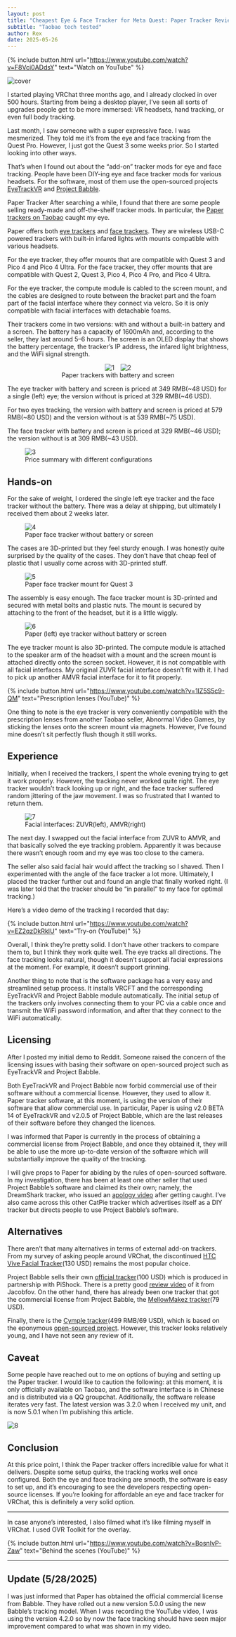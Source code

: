 ```yaml
---
layout: post
title: "Cheapest Eye & Face Tracker for Meta Quest: Paper Tracker Review"
subtitle: "Taobao tech tested"
author: Rex
date: 2025-05-26
---
```


{% include button.html url="https://www.youtube.com/watch?v=F8Vci0ADdsY" text="Watch on YouTube" %}

![cover](cover.png)

I started playing VRChat three months ago, and I already clocked in over 500 hours. Starting from being a desktop player, I’ve seen all sorts of upgrades people get to be more immersed: VR headsets, hand tracking, or even full body tracking.

Last month, I saw someone with a super expressive face. I was mesmerized. They told me it’s from the eye and face tracking from the Quest Pro. However, I just got the Quest 3 some weeks prior. So I started looking into other ways.

That’s when I found out about the “add-on” tracker mods for eye and face tracking. People have been DIY-ing eye and face tracker mods for various headsets. For the software, most of them use the open-sourced projects [EyeTrackVR](https://github.com/EyeTrackVR/EyeTrackVR) and [Project Babble](https://github.com/Project-Babble/ProjectBabble).

Paper Tracker
After searching a while, I found that there are some people selling ready-made and off-the-shelf tracker mods. In particular, the [Paper trackers on Taobao](https://m.tb.cn/h.6GHozwK1H8GOUU3) caught my eye.

Paper offers both [eye trackers](https://e.tb.cn/h.6uQJG3Hi0iRwWuQ) and [face trackers](https://e.tb.cn/h.6use6bqt0G42m8A). They are wireless USB-C powered trackers with built-in infared lights with mounts compatible with various headsets.

For the eye tracker, they offer mounts that are compatible with Quest 3 and Pico 4 and Pico 4 Ultra. For the face tracker, they offer mounts that are compatible with Quest 2, Quest 3, Pico 4, Pico 4 Pro, and Pico 4 Ultra.

For the eye tracker, the compute module is cabled to the screen mount, and the cables are designed to route between the bracket part and the foam part of the facial interface where they connect via velcro. So it is only compatible with facial interfaces with detachable foams.

Their trackers come in two versions: with and without a built-in battery and a screen. The battery has a capacity of 1600mAh and, according to the seller, they last around 5–6 hours. The screen is an OLED display that shows the battery percentage, the tracker’s IP address, the infared light brightness, and the WiFi signal strength.

<figure style="display: flex; flex-direction: column; align-items: center;">
  <div style="display: flex; gap: 1em;">
    <img src="1.png" alt="1" style="max-width: 48%;">
    <img src="2.png" alt="2" style="max-width: 48%;">
  </div>
  <figcaption style="text-align: center;">
    Paper trackers with battery and screen
  </figcaption>
</figure>

The eye tracker with battery and screen is priced at 349 RMB(~48 USD) for a single (left) eye; the version without is priced at 329 RMB(~46 USD).

For two eyes tracking, the version with battery and screen is priced at 579 RMB(~80 USD) and the version without is at 539 RMB(~75 USD).

The face tracker with battery and screen is priced at 329 RMB(~46 USD); the version without is at 309 RMB(~43 USD).

<figure>
  <img src="3.png" alt="3">
  <figcaption>Price summary with different configurations</figcaption>
</figure>

## Hands-on

For the sake of weight, I ordered the single left eye tracker and the face tracker without the battery. There was a delay at shipping, but ultimately I received them about 2 weeks later.

<figure>
  <img src="4.png" alt="4">
  <figcaption>Paper face tracker without battery or screen</figcaption>
</figure>

The cases are 3D-printed but they feel sturdy enough. I was honestly quite surprised by the quality of the cases. They don’t have that cheap feel of plastic that I usually come across with 3D-printed stuff.

<figure>
  <img src="5.png" alt="5">
  <figcaption>Paper face tracker mount for Quest 3</figcaption>
</figure>

The assembly is easy enough. The face tracker mount is 3D-printed and secured with metal bolts and plastic nuts. The mount is secured by attaching to the front of the headset, but it is a little wiggly.

<figure>
  <img src="6.png" alt="6">
  <figcaption>Paper (left) eye tracker without battery or screen</figcaption>
</figure>

The eye tracker mount is also 3D-printed. The compute module is attached to the speaker arm of the headset with a mount and the screen mount is attached directly onto the screen socket. However, it is not compatible with all facial interfaces. My original ZUVR facial interface doesn’t fit with it. I had to pick up another AMVR facial interface for it to fit properly.

{% include button.html url="https://www.youtube.com/watch?v=1IZ5S5c9-QM" text="Prescription lenses (YouTube)" %}

One thing to note is the eye tracker is very conveniently compatible with the prescription lenses from another Taobao seller, Abnormal Video Games, by sticking the lenses onto the screen mount via magnets. However, I’ve found mine doesn’t sit perfectly flush though it still works.

## Experience

Initially, when I received the trackers, I spent the whole evening trying to get it work properly. However, the tracking never worked quite right. The eye tracker wouldn’t track looking up or right, and the face tracker suffered random jittering of the jaw movement. I was so frustrated that I wanted to return them.

<figure>
  <img src="7.png" alt="7">
  <figcaption>Facial interfaces: ZUVR(left), AMVR(right)</figcaption>
</figure>

The next day. I swapped out the facial interface from ZUVR to AMVR, and that basically solved the eye tracking problem. Apparently it was because there wasn’t enough room and my eye was too close to the camera.

The seller also said facial hair would affect the tracking so I shaved. Then I experimented with the angle of the face tracker a lot more. Ultimately, I placed the tracker further out and found an angle that finally worked right. (I was later told that the tracker should be “in parallel” to my face for optimal tracking.)

Here’s a video demo of the tracking I recorded that day:

{% include button.html url="https://www.youtube.com/watch?v=EZ2qzDkRkIU" text="Try-on (YouTube)" %}

Overall, I think they’re pretty solid. I don’t have other trackers to compare them to, but I think they work quite well. The eye tracks all directions. The face tracking looks natural, though it doesn’t support all facial expressions at the moment. For example, it doesn’t support grinning.

Another thing to note that is the software package has a very easy and streamlined setup process. It installs VRCFT and the corresponding EyeTrackVR and Project Babble module automatically. The initial setup of the trackers only involves connecting them to your PC via a cable once and transmit the WiFi password information, and after that they connect to the WiFi automatically.

## Licensing

After I posted my initial demo to Reddit. Someone raised the concern of the licensing issues with basing their software on open-sourced project such as EyeTrackVR and Project Babble.

Both EyeTrackVR and Project Babble now forbid commercial use of their software without a commercial license. However, they used to allow it. Paper tracker software, at this moment, is using the version of their software that allow commercial use. In particular, Paper is using v2.0 BETA 14 of EyeTrackVR and v2.0.5 of Project Babble, which are the last releases of their software before they changed the licences.

I was informed that Paper is currently in the process of obtaining a commercial license from Project Babble, and once they obtained it, they will be able to use the more up-to-date version of the software which will substantially improve the quality of the tracking.

I will give props to Paper for abiding by the rules of open-sourced software. In my investigation, there has been at least one other seller that used Project Babble’s software and claimed its their own; namely, the DreamShark tracker, who issued an [apology video](https://www.bilibili.com/video/BV1GdkgYeEUS) after getting caught. I’ve also came across this other CatPie tracker which advertises itself as a DIY tracker but directs people to use Project Babble’s software.

## Alternatives

There aren’t that many alternatives in terms of external add-on trackers. From my survey of asking people around VRChat, the discontinued [HTC Vive Facial Tracker](https://vr-compare.com/accessory/htcvivefacialtracker)(130 USD) remains the most popular choice.

Project Babble sells their own [official tracker](http://babble.diy/)(100 USD) which is produced in partnership with PiShock. There is a pretty good [review video](https://www.youtube.com/watch?v=XH130Y616Wg) of it from Jacobfov. On the other hand, there has already been one tracker that got the commercial license from Project Babble, the [MellowMakez tracker](https://fuzzyprintz.store/products/mellowmakez-vr-facial-tracker)(79 USD).

Finally, there is the [Cymple tracker](https://e.tb.cn/h.6us55GvQqWZpMbf)(499 RMB/69 USD), which is based on the eponymous [open-sourced project](https://github.com/Dominocs/Project_Cymple). However, this tracker looks relatively young, and I have not seen any review of it.

## Caveat

Some people have reached out to me on options of buying and setting up the Paper tracker. I would like to caution the following: at this moment, it is only officially available on Taobao, and the software interface is in Chinese and is distributed via a QQ groupchat. Additionally, the software release iterates very fast. The latest version was 3.2.0 when I received my unit, and is now 5.0.1 when I’m publishing this article.

![8](8.png)

## Conclusion

At this price point, I think the Paper tracker offers incredible value for what it delivers. Despite some setup quirks, the tracking works well once configured. Both the eye and face tracking are smooth, the software is easy to set up, and it’s encouraging to see the developers respecting open-source licenses. If you’re looking for affordable an eye and face tracker for VRChat, this is definitely a very solid option.

---

In case anyone’s interested, I also filmed what it’s like filming myself in VRChat. I used OVR Toolkit for the overlay.

{% include button.html url="https://www.youtube.com/watch?v=BosnIvP-Zaw" text="Behind the scenes (YouTube)" %}

---

## Update (5/28/2025)

I was just informed that Paper has obtained the official commercial license from Babble. They have rolled out a new version 5.0.0 using the new Babble’s tracking model. When I was recording the YouTube video, I was using the version 4.2.0 so by now the face tracking should have seen major improvement compared to what was shown in my video.
